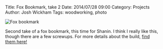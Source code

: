 ﻿Title: Fox Bookmark, take 2
Date: 2014/07/28 09:00
Category: Projects
Author: Josh Wickham
Tags: woodworking, photo

![Fox bookmark]({filename}/images/DSC03155.jpg)

Second take of a fox bookmark, this time for Shanin. I think I really like this, though there are a few screwups. For more details about the build, [find them here!](http://imgur.com/a/pqCsn)
